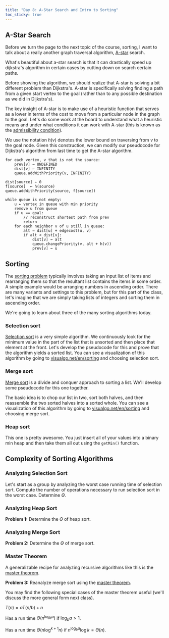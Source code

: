 ```yaml
---
title: "Day 8: A-Star Search and Intro to Sorting"
toc_sticky: true
---
```


## A-Star Search

Before we turn the page to the next topic of the course, sorting, I want to talk about a really another graph traversal algorithm, [A-star](https://en.wikipedia.org/wiki/A*_search_algorithm) search.

What's beautiful about a-star search is that it can drastically speed up dijkstra's algorithm in certain cases by cutting down on search certain paths.

Before showing the algorithm, we should realize that A-star is solving a bit different problem than Dijkstra's.  A-star is specifically solving finding a path from a given start vertex to the goal (rather than to any possible destination as we did in Dijkstra's).

The key insight of A-star is to make use of a heuristic function that serves as a lower in terms of the cost to move from a particular node in the graph to the goal.  Let's do some work at the board to understand what a heuristic means and under what conditions it can work with A-star (this is known as the [admissibility condition](https://en.wikipedia.org/wiki/Admissible_heuristic)).

We use the notation $h(v)$ denotes the lower bound on traversing from $v$ to the goal node.  Given this construction, we can modify our pseudocode for Dijkstra's algorithm from last time to get the A-star algorithm.

```
for each vertex, v that is not the source:
    prev[v] ← UNDEFINED
    dist[v] ← INFINITY
    queue.addWithPriority(v, INFINITY)

dist[source] ← 0
f[source]  ← h(source)
queue.addWithPriority(source, f[source])

while queue is not empty:
    u ← vertex in queue with min priority
    remove u from queue
    if u == goal:
        // reconstruct shortest path from prev
        return
    for each neighbor v of u still in queue:
        alt ← dist[u] + edgecost(u, v)
        if alt < dist[v]:
            dist[v] ← alt
            queue.changePriority(v, alt + h(v))
            prev[v] ← u
```

## Sorting

The [sorting problem](https://en.wikipedia.org/wiki/Sorting_algorithm) typically involves taking an input list of items and rearranging them so that the resultant list contains the items in some order.  A simple example would be arranging numbers in ascending order.  There are many variants and settings to this problem, but for this part of the class, let's imagine that we are simply taking lists of integers and sorting them in ascending order.

We're going to learn about three of the many sorting algorithms today.

### Selection sort

[Selection sort](https://en.wikipedia.org/wiki/Selection_sort) is a very simple algorithm.  We continuously look for the minimum value in the part of the list that is unsorted and then place that element at the front.  Let's develop the pseudocode for this and prove that the algorithm yields a sorted list.  You can see a visualization of this algorithm by going to [visualgo.net/en/sorting](https://visualgo.net/en/sorting) and choosing selection sort.

### Merge sort

[Merge sort](https://en.wikipedia.org/wiki/Merge_sort) is a divide and conquer approach to sorting a list.  We'll develop some pseudocode for this one together.

The basic idea is to chop our list in two, sort both halves, and then reassemble the two sorted halves into a sorted whole.  You can see a visualization of this algorithm by going to [visualgo.net/en/sorting](https://visualgo.net/en/sorting) and choosing merge sort.

### Heap sort

This one is pretty awesome.  You just insert all of your values into a binary min heap and then take them all out using the ``getMin()`` function.

## Complexity of Sorting Algorithms

### Analyzing Selection Sort

Let's start as a group by analyzing the worst case running time of selection sort.  Compute the number of operations necessary to run selection sort in the worst case.  Determine $\Theta$.

### Analyzing Heap Sort

**Problem 1:** Determine the $\Theta$ of heap sort.

### Analyzing Merge Sort

**Problem 2:** Determine the $\Theta$ of merge sort.

### Master Theorem

A generalizable recipe for analyzing recursive algorithms like this is the [master theorem](https://en.wikipedia.org/wiki/Master_theorem_(analysis_of_algorithms)).  

**Problem 3:** Reanalyze merge sort using the [master theorem](https://en.wikipedia.org/wiki/Master_theorem_(analysis_of_algorithms)).  

You may find the following special cases of the master theorem useful (we'll discuss the more general form next class).

$T(n) = a T(n/b) + n$

Has a run time $\Theta(n^{\log_{b}{a}})$ if $\log_{b}{a} > 1$.

Has a run time $\Theta(n \log^{k+1} n)$ if $n^{\log_{b}{a}} \log{k} = \Theta(n)$.